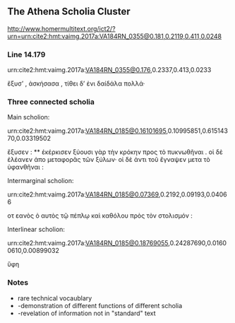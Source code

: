 ## The Athena Scholia Cluster

http://www.homermultitext.org/ict2/?urn=urn:cite2:hmt:vaimg.2017a:VA184RN_0355@0.181,0.2119,0.411,0.0248

### Line 14.179

urn:cite2:hmt:vaimg.2017a:VA184RN_0355@0.176,0.2337,0.413,0.0233

 ἔξυσ’ , ἀσκήσασα , τίθει δ’ ἐνι δαίδάλα πολλά·

### Three connected scholia
Main scholion:

urn:cite2:hmt:vaimg.2017a:VA184RN_0185@0.16101695,0.10995851,0.61514370,0.03319502

ἔξυσεν : ** ἐκέρκισεν ξύουσι γὰρ τὴν κρόκην προς τὸ πυκνωθῆναι . οἱ δὲ ἐλέανεν ἀπο μεταφορᾶς τῶν ξύλων· οἱ δὲ ἀντι τοῦ ἔγναψεν μετα τὸ ὑφανθῆναι : 

Intermarginal scholion:

urn:cite2:hmt:vaimg.2017a:VA184RN_0185@0.07369,0.2192,0.09193,0.04066

οτ εανὸς ὁ αυτὸς τῷ πέπλῳ καὶ καθόλου πρὸς τὸν στολισμόν :

Interlinear scholion:

urn:cite2:hmt:vaimg.2017a:VA184RN_0185@0.18769055,0.24287690,0.01600610,0.00899032

ὕφη

### Notes

- rare technical vocaublary
- -demonstration of different functions of different scholia
- -revelation of information not in "standard" text

